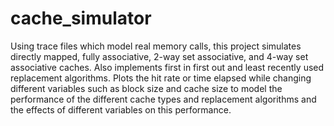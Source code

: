 # cache_simulator
Using trace files which model real memory calls, this project simulates directly mapped, fully associative, 2-way set associative, and 4-way set associative caches. Also implements first in first out and least recently used replacement algorithms. Plots the hit rate or time elapsed while changing different variables such as block size and cache size to model the performance of the different cache types and replacement algorithms and the effects of different variables on this performance.
